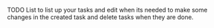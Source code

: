 TODO List to list up your tasks and edit when its needed to make some changes in the created task and delete tasks when they are done.

